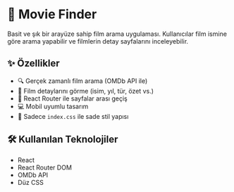 # 🎥 Movie Finder

Basit ve şık bir arayüze sahip film arama uygulaması. Kullanıcılar film ismine göre arama yapabilir ve filmlerin detay sayfalarını inceleyebilir.

## ✨ Özellikler

- 🔍 Gerçek zamanlı film arama (OMDb API ile)
- 📄 Film detaylarını görme (isim, yıl, tür, özet vs.)
- 🔗 React Router ile sayfalar arası geçiş
- 💻 Mobil uyumlu tasarım
- 🎨 Sadece `index.css` ile sade stil yapısı

## 🛠️ Kullanılan Teknolojiler

- React
- React Router DOM
- OMDb API
- Düz CSS




